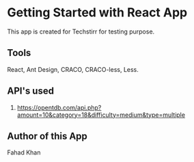 # Getting Started with React App

This app is created for Techstirr for testing purpose.

## Tools

React, Ant Design, CRACO, CRACO-less, Less.

## API's used

1. https://opentdb.com/api.php?amount=10&category=18&difficulty=medium&type=multiple

## Author of this App

Fahad Khan

